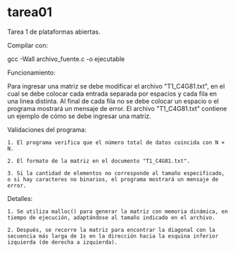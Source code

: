 # tarea01
Tarea 1 de plataformas abiertas.

Compilar con:

gcc -Wall archivo_fuente.c -o ejecutable

Funcionamiento:

Para ingresar una matriz se debe modificar el archivo "T1_C4G81.txt", en el cual se debe colocar cada entrada separada por espacios y cada fila en una linea distinta. Al final de cada fila no se debe colocar un espacio o el programa mostrará un mensaje de error.
El archivo "T1_C4G81.txt" contiene un ejemplo de cómo se debe ingresar una matriz.

Validaciones del programa:

    1. El programa verifica que el número total de datos coincida con N × N.

    2. El formato de la matriz en el documento "T1_C4G81.txt".

    3. Si la cantidad de elementos no corresponde al tamaño especificado, o si hay caracteres no binarios, el programa mostrará un mensaje de error.

Detalles:

    1. Se utiliza malloc() para generar la matriz con memoria dinámica, en tiempo de ejecución, adaptándose al tamaño indicado en el archivo.

    2. Después, se recorre la matriz para encontrar la diagonal con la secuencia más larga de 1s en la dirección hacia la esquina inferior izquierda (de derecha a izquierda).